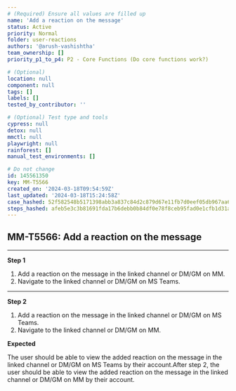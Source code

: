 ```yaml
---
# (Required) Ensure all values are filled up
name: 'Add a reaction on the message'
status: Active
priority: Normal
folder: user-reactions
authors: '@arush-vashishtha'
team_ownership: []
priority_p1_to_p4: P2 - Core Functions (Do core functions work?)

# (Optional)
location: null
component: null
tags: []
labels: []
tested_by_contributor: ''

# (Optional) Test type and tools
cypress: null
detox: null
mmctl: null
playwright: null
rainforest: []
manual_test_environments: []

# Do not change
id: 145561350
key: MM-T5566
created_on: '2024-03-18T09:54:59Z'
last_updated: '2024-03-18T15:24:58Z'
case_hashed: 52f582548b5171398abb3a837c84d2c879d67e11fb7d0eef05db967aa669f2cf7d7a71befe6f65d911df5dee9fd42be8
steps_hashed: afeb5e3c3b81691fda17b6debb0b84df0e78f8ceb95fad0e1cfb1d31a439b562380a8e645e0a5dbfb9588a7236e5e0c8
---
```


<!-- (Auto-generated) Based on frontmatter's "key" and "name" -->

## MM-T5566: Add a reaction on the message

---

**Step 1**

1. Add a reaction on the message in the linked channel or DM/GM on MM.
2. Navigate to the linked channel or DM/GM on MS Teams.

---

**Step 2**

1. Add a reaction on the message in the linked channel or DM/GM on MS Teams.
2. Navigate to the linked channel or DM/GM on MM.

**Expected**

The user should be able to view the added reaction on the message in the linked channel or DM/GM on MS Teams by their account.After step 2, the user should be able to view the added reaction on the message in the linked channel or DM/GM on MM by their account.
